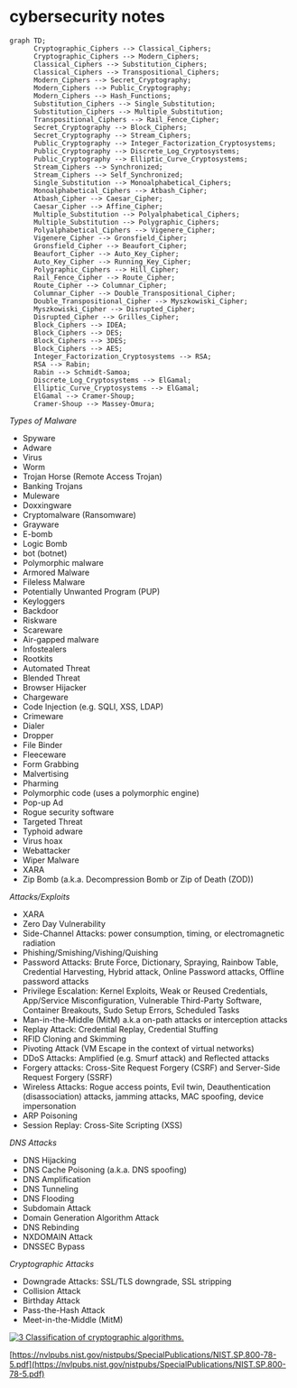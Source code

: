# cybersecurity notes

```mermaid
graph TD;
      Cryptographic_Ciphers --> Classical_Ciphers;
      Cryptographic_Ciphers --> Modern_Ciphers;
      Classical_Ciphers --> Substitution_Ciphers;
      Classical_Ciphers --> Transpositional_Ciphers;
      Modern_Ciphers --> Secret_Cryptography;
      Modern_Ciphers --> Public_Cryptography;
      Modern_Ciphers --> Hash_Functions;
      Substitution_Ciphers --> Single_Substitution;
      Substitution_Ciphers --> Multiple_Substitution;
      Transpositional_Ciphers --> Rail_Fence_Cipher;
      Secret_Cryptography --> Block_Ciphers;
      Secret_Cryptography --> Stream_Ciphers;
      Public_Cryptography --> Integer_Factorization_Cryptosystems;
      Public_Cryptography --> Discrete_Log_Cryptosystems;
      Public_Cryptography --> Elliptic_Curve_Cryptosystems;
      Stream_Ciphers --> Synchronized;
      Stream_Ciphers --> Self_Synchronized;
      Single_Substitution --> Monoalphabetical_Ciphers;
      Monoalphabetical_Ciphers --> Atbash_Cipher;
      Atbash_Cipher --> Caesar_Cipher;
      Caesar_Cipher --> Affine_Cipher;
      Multiple_Substitution --> Polyalphabetical_Ciphers;
      Multiple_Substitution --> Polygraphic_Ciphers;
      Polyalphabetical_Ciphers --> Vigenere_Cipher;
      Vigenere_Cipher --> Gronsfield_Cipher;
      Gronsfield_Cipher --> Beaufort_Cipher;
      Beaufort_Cipher --> Auto_Key_Cipher;
      Auto_Key_Cipher --> Running_Key_Cipher;
      Polygraphic_Ciphers --> Hill_Cipher;
      Rail_Fence_Cipher --> Route_Cipher;
      Route_Cipher --> Columnar_Cipher;
      Columnar_Cipher --> Double_Transpositional_Cipher;
      Double_Transpositional_Cipher --> Myszkowiski_Cipher;
      Myszkowiski_Cipher --> Disrupted_Cipher;
      Disrupted_Cipher --> Grilles_Cipher;
      Block_Ciphers --> IDEA;
      Block_Ciphers --> DES;
      Block_Ciphers --> 3DES;
      Block_Ciphers --> AES;
      Integer_Factorization_Cryptosystems --> RSA;
      RSA --> Rabin;
      Rabin --> Schmidt-Samoa;
      Discrete_Log_Cryptosystems --> ElGamal;
      Elliptic_Curve_Cryptosystems --> ElGamal;
      ElGamal --> Cramer-Shoup;
      Cramer-Shoup --> Massey-Omura;
```

*Types of Malware*

- Spyware
- Adware
- Virus
- Worm
- Trojan Horse (Remote Access Trojan)
- Banking Trojans
- Muleware
- Doxxingware
- Cryptomalware (Ransomware)
- Grayware
- E-bomb
- Logic Bomb
- bot (botnet)
- Polymorphic malware
- Armored Malware
- Fileless Malware
- Potentially Unwanted Program (PUP)
- Keyloggers
- Backdoor
- Riskware
- Scareware
- Air-gapped malware
- Infostealers
- Rootkits
- Automated Threat
- Blended Threat
- Browser Hijacker
- Chargeware
- Code Injection (e.g. SQLI, XSS, LDAP)
- Crimeware
- Dialer
- Dropper
- File Binder
- Fleeceware
- Form Grabbing
- Malvertising
- Pharming
- Polymorphic code (uses a polymorphic engine)
- Pop-up Ad
- Rogue security software
- Targeted Threat
- Typhoid adware
- Virus hoax
- Webattacker
- Wiper Malware
- XARA
- Zip Bomb (a.k.a. Decompression Bomb or Zip of Death (ZOD))

*Attacks/Exploits*
- XARA
- Zero Day Vulnerability
- Side-Channel Attacks: power consumption, timing, or electromagnetic radiation
- Phishing/Smishing/Vishing/Quishing
- Password Attacks: Brute Force, Dictionary, Spraying, Rainbow Table, Credential Harvesting, Hybrid attack, Online Password attacks, Offline password attacks
- Privilege Escalation: Kernel Exploits, Weak or Reused Credentials, App/Service Misconfiguration, Vulnerable Third-Party Software, Container Breakouts, Sudo Setup Errors, Scheduled Tasks
- Man-in-the-Middle (MitM) a.k.a on-path attacks or interception attacks
- Replay Attack: Credential Replay, Credential Stuffing 
- RFID Cloning and Skimming
- Pivoting Attack (VM Escape in the context of virtual networks)
- DDoS Attacks: Amplified (e.g. Smurf attack) and Reflected attacks
- Forgery attacks: Cross-Site Request Forgery (CSRF) and Server-Side Request Forgery (SSRF)
- Wireless Attacks: Rogue access points, Evil twin, Deauthentication (disassociation) attacks, jamming attacks, MAC spoofing, device impersonation
- ARP Poisoning
- Session Replay: Cross-Site Scripting (XSS)

*DNS Attacks*
- DNS Hijacking
- DNS Cache Poisoning (a.k.a. DNS spoofing)
- DNS Amplification
- DNS Tunneling
- DNS Flooding
- Subdomain Attack
- Domain Generation Algorithm Attack
- DNS Rebinding
- NXDOMAIN Attack
- DNSSEC Bypass

*Cryptographic Attacks*
- Downgrade Attacks: SSL/TLS downgrade, SSL stripping
- Collision Attack
- Birthday Attack
- Pass-the-Hash Attack
- Meet-in-the-Middle (MitM)

<a href="https://www.researchgate.net/figure/Classification-of-cryptographic-algorithms_fig4_330440535"><img src="https://www.researchgate.net/profile/Ki-Hyun-Jung/publication/330440535/figure/fig4/AS:715946696122370@1547706402764/Classification-of-cryptographic-algorithms.ppm" alt="3 Classification of cryptographic algorithms."/></a>

[https://nvlpubs.nist.gov/nistpubs/SpecialPublications/NIST.SP.800-78-5.pdf](https://nvlpubs.nist.gov/nistpubs/SpecialPublications/NIST.SP.800-78-5.pdf)
